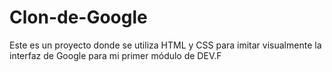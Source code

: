 # Clon-de-Google
Este es un proyecto donde se utiliza HTML y CSS para imitar visualmente la interfaz de Google para mi primer módulo de DEV.F
